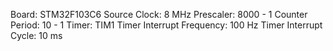 Board: STM32F103C6
Source Clock: 8 MHz
Prescaler: 8000 - 1
Counter Period: 10 - 1
Timer: TIM1
Timer Interrupt Frequency: 100 Hz
Timer Interrupt Cycle: 10 ms
